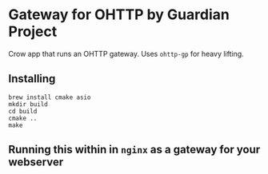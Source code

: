 # Gateway for OHTTP by Guardian Project

Crow app that runs an OHTTP gateway.  Uses `ohttp-gp` for heavy lifting.

## Installing

```
brew install cmake asio
mkdir build
cd build
cmake ..
make
```

## Running this within in `nginx` as a gateway for your webserver

